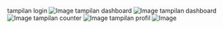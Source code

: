 tampilan login
![Image](https://github.com/user-attachments/assets/ec8b7c76-6f42-4715-beda-88ff30437da0)
tampilan dashboard
![Image](https://github.com/user-attachments/assets/030f3b86-6543-471a-b508-6d320a86c161)
tampilan dashboard
![Image](https://github.com/user-attachments/assets/ffc0c7b4-e35d-4c45-be21-9c35041da31a)
tampilan counter
![Image](https://github.com/user-attachments/assets/d592ae92-0b98-42b4-aed9-dfbff9c900da)
tampilan profil
![Image](https://github.com/user-attachments/assets/fd05fe89-eeeb-4193-bcab-c06f191d0bc7)
